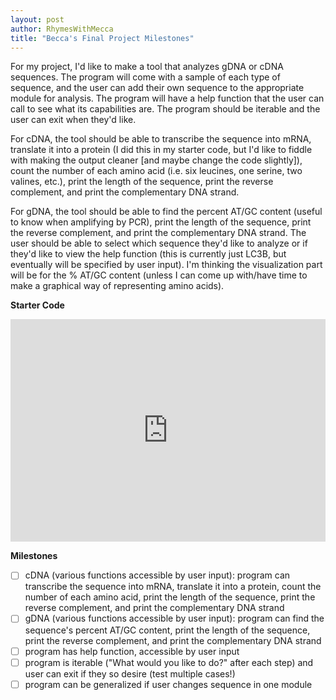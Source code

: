 ```yaml
---
layout: post
author: RhymesWithMecca
title: "Becca's Final Project Milestones"
---
```


For my project, I'd like to make a tool that analyzes gDNA or cDNA sequences.  The program will come with a sample of each type of sequence, and the user can add their own sequence to the appropriate module for analysis.  The program will have a help function that the user can call to see what its capabilities are.  The program should be iterable and the user can exit when they'd like.  

For cDNA, the tool should be able to transcribe the sequence into mRNA, translate it into a protein (I did this in my starter code, but I'd like to fiddle with making the output cleaner [and maybe change the code slightly]), count the number of each amino acid (i.e. six leucines, one serine, two valines, etc.), print the length of the sequence, print the reverse complement, and print the complementary DNA strand.

For gDNA, the tool should be able to find the percent AT/GC content (useful to know when amplifying by PCR), print the length of the sequence, print the reverse complement, and print the complementary DNA strand. The user should be able to select which sequence they'd like to analyze or if they'd like to view the help function (this is currently just LC3B, but eventually will be specified by user input).  I'm thinking the visualization part will be for the % AT/GC content (unless I can come up with/have time to make a graphical way of representing amino acids).  
 
**Starter Code**

<iframe src="https://trinket.io/embed/python3/84d05dedeb" width="100%" height="356" frameborder="0" marginwidth="0" marginheight="0" allowfullscreen></iframe>

**Milestones**
  - [ ] cDNA (various functions accessible by user input): program can transcribe the sequence into mRNA, translate it into a protein, count the number of each amino acid, print the length of the sequence, print the reverse complement, and print the complementary DNA strand
  - [ ] gDNA (various functions accessible by user input): program can find the sequence's percent AT/GC content, print the length of the sequence, print the reverse complement, and print the complementary DNA strand
  - [ ] program has help function, accessible by user input
  - [ ] program is iterable ("What would you like to do?" after each step) and user can exit if they so desire (test multiple cases!)
  - [ ] program can be generalized if user changes sequence in one module
